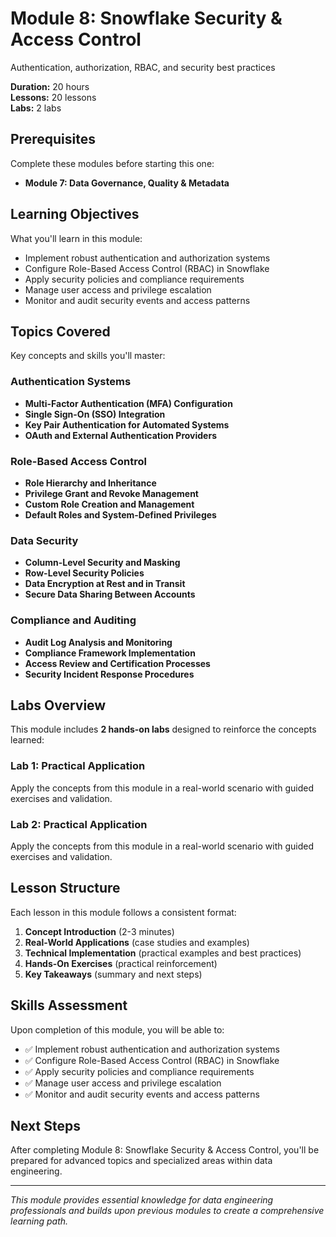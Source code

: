 # Module 8: Snowflake Security & Access Control

Authentication, authorization, RBAC, and security best practices

**Duration:** 20 hours  
**Lessons:** 20 lessons  
**Labs:** 2 labs

## Prerequisites

Complete these modules before starting this one:

- **Module 7: Data Governance, Quality & Metadata**

## Learning Objectives

What you'll learn in this module:

- Implement robust authentication and authorization systems
- Configure Role-Based Access Control (RBAC) in Snowflake
- Apply security policies and compliance requirements
- Manage user access and privilege escalation
- Monitor and audit security events and access patterns

## Topics Covered

Key concepts and skills you'll master:

### Authentication Systems
- **Multi-Factor Authentication (MFA) Configuration**
- **Single Sign-On (SSO) Integration**
- **Key Pair Authentication for Automated Systems**
- **OAuth and External Authentication Providers**

### Role-Based Access Control
- **Role Hierarchy and Inheritance**
- **Privilege Grant and Revoke Management**
- **Custom Role Creation and Management**
- **Default Roles and System-Defined Privileges**

### Data Security
- **Column-Level Security and Masking**
- **Row-Level Security Policies**
- **Data Encryption at Rest and in Transit**
- **Secure Data Sharing Between Accounts**

### Compliance and Auditing
- **Audit Log Analysis and Monitoring**
- **Compliance Framework Implementation**
- **Access Review and Certification Processes**
- **Security Incident Response Procedures**



## Labs Overview

This module includes **2 hands-on labs** designed to reinforce the concepts learned:

### Lab 1: Practical Application
Apply the concepts from this module in a real-world scenario with guided exercises and validation.

### Lab 2: Practical Application
Apply the concepts from this module in a real-world scenario with guided exercises and validation.



## Lesson Structure

Each lesson in this module follows a consistent format:

1. **Concept Introduction** (2-3 minutes)
2. **Real-World Applications** (case studies and examples)
3. **Technical Implementation** (practical examples and best practices)
4. **Hands-On Exercises** (practical reinforcement)
5. **Key Takeaways** (summary and next steps)

## Skills Assessment

Upon completion of this module, you will be able to:

- ✅ Implement robust authentication and authorization systems
- ✅ Configure Role-Based Access Control (RBAC) in Snowflake
- ✅ Apply security policies and compliance requirements
- ✅ Manage user access and privilege escalation
- ✅ Monitor and audit security events and access patterns

## Next Steps

After completing Module 8: Snowflake Security & Access Control, you'll be prepared for advanced topics and specialized areas within data engineering.

---

*This module provides essential knowledge for data engineering professionals and builds upon previous modules to create a comprehensive learning path.*